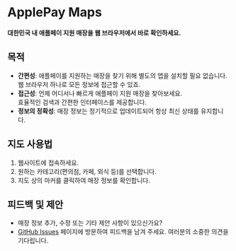 # ApplePay Maps
**대한민국 내 애플페이 지원 매장을 웹 브라우저에서 바로 확인하세요.**

## 목적
- **간편성**: 애플페이를 지원하는 매장을 찾기 위해 별도의 앱을 설치할 필요 없습니다. <br/>웹 브라우저 하나로 모든 정보에 접근할 수 있죠.
- **접근성**: 언제 어디서나 빠르게 애플페이 지원 매장을 찾아보세요. <br/>효율적인 검색과 간편한 인터페이스를 제공합니다.
- **정보의 정확성**: 매장 정보는 정기적으로 업데이트되어 항상 최신 상태를 유지합니다.

## 지도 사용법
1. 웹사이트에 접속하세요.
2. 원하는 카테고리(편의점, 카페, 외식 등)를 선택합니다.
3. 지도 상의 마커를 클릭하여 매장 정보를 확인합니다.

## 피드백 및 제안
- 매장 정보 추가, 수정 또는 기타 제안 사항이 있으신가요?
- [GitHub Issues](https://github.com/diligencefrozen/applepay-southkorea-map/issues) 페이지에 방문하여 피드백을 남겨 주세요. 여러분의 소중한 의견을 기다립니다.
